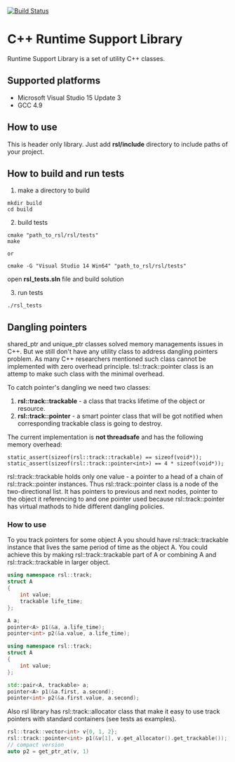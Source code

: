 [![Build Status](https://travis-ci.org/lexxmark/rsl.svg?branch=master)](https://travis-ci.org/lexxmark/rsl)

# C++ Runtime Support Library
Runtime Support Library is a set of utility C++ classes.

## Supported platforms
* Microsoft Visual Studio 15 Update 3
* GCC 4.9

## How to use
This is header only library. Just add **rsl/include** directory to include paths of your project.

## How to build and run tests

1. make a directory to build
```
mkdir build
cd build
```

2. build tests
```
cmake "path_to_rsl/rsl/tests"
make

or

cmake -G "Visual Studio 14 Win64" "path_to_rsl/rsl/tests"
```
open **rsl_tests.sln** file and build solution

3. run tests
```
./rsl_tests
```
## Dangling pointers
shared_ptr and unique_ptr classes solved memory managements issues in C++. But we still don't have any utility class to address dangling pointers problem. As many C++ researchers mentioned such class cannot be implemented with zero overhead principle. tsl::track::pointer<T> class is an attemp to make such class with the minimal overhead.

To catch pointer's dangling we need two classes:
1. **rsl::track::trackable** - a class that tracks lifetime of the object or resource.
2. **rsl::track::pointer** - a smart pointer class that will be got notified when corresponding trackable class is going to destroy.

The current implementation is **not threadsafe** and has the following memory overhead:
```
static_assert(sizeof(rsl::track::trackable) == sizeof(void*));
static_assert(sizeof(rsl::track::pointer<int>) == 4 * sizeof(void*));
```

rsl::track::trackable holds only one value - a pointer to a head of a chain of rsl::track::pointer instances.
Thus rsl::track::pointer class is a node of the two-directional list. It has pointers to previous and next nodes, pointer to the object it referencing to and one pointer used because rsl::track::pointer has virtual mathods to hide different dangling policies.

### How to use
To you track pointers for some object A you should have rsl::track::trackable instance that lives the same period of time as the object A. You could achieve this by making rsl::track::trackable part of A or combining A and rsl::track::trackable in larger object.
```C++
using namespace rsl::track;
struct A
{
    int value;
    trackable life_time;
};

A a;
pointer<A> p1(&a, a.life_time);
pointer<int> p2(&a.value, a.life_time);
```
```C++
using namespace rsl::track;
struct A
{
    int value;
};

std::pair<A, trackable> a;
pointer<A> p1(&a.first, a.second);
pointer<int> p2(&a.first.value, a.second);
```

Also rsl library has rsl::track::allocator class that make it easy to use track pointers with standard containers (see tests as examples).
```C++
rsl::track::vector<int> v{0, 1, 2};
rsl::track::pointer<int> p1(&v[1], v.get_allocator().get_trackable());
// compact version
auto p2 = get_ptr_at(v, 1)
```
